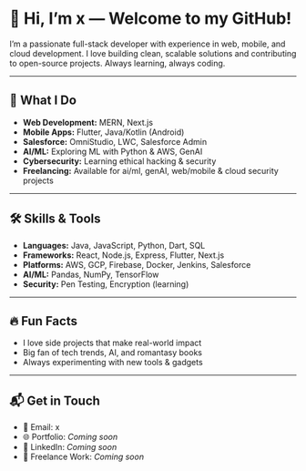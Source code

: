 # 👋 Hi, I’m x — Welcome to my GitHub!

I’m a passionate full-stack developer with experience in web, mobile, and cloud development. I love building clean, scalable solutions and contributing to open-source projects. Always learning, always coding.

---

## 🚀 What I Do
- **Web Development:** MERN, Next.js  
- **Mobile Apps:** Flutter, Java/Kotlin (Android)  
- **Salesforce:** OmniStudio, LWC, Salesforce Admin  
- **AI/ML:** Exploring ML with Python & AWS, GenAI  
- **Cybersecurity:** Learning ethical hacking & security  
- **Freelancing:** Available for ai/ml, genAI, web/mobile & cloud security projects

---

## 🛠️ Skills & Tools
- **Languages:** Java, JavaScript, Python, Dart, SQL  
- **Frameworks:** React, Node.js, Express, Flutter, Next.js  
- **Platforms:** AWS, GCP, Firebase, Docker, Jenkins, Salesforce  
- **AI/ML:** Pandas, NumPy, TensorFlow  
- **Security:** Pen Testing, Encryption (learning)

---

## 🔥 Fun Facts
- I love side projects that make real-world impact  
- Big fan of tech trends, AI, and romantasy books  
- Always experimenting with new tools & gadgets

---

## 📬 Get in Touch
- 📧 Email: x  
- 🌐 Portfolio: *Coming soon*  
- 💼 LinkedIn: *Coming soon*  
- 📝 Freelance Work: *Coming soon*
